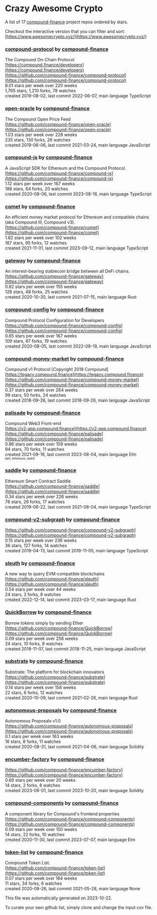 # Crazy Awesome Crypto
A list of 17 [compound-finance](https://github.com/compound-finance) project repos ordered by stars.  

Checkout the interactive version that you can filter and sort: 
[https://www.awesomecrypto.xyz/](https://www.awesomecrypto.xyz/)  


### [compound-protocol](https://github.com/compound-finance/compound-protocol) by [compound-finance](https://github.com/compound-finance)  
The Compound On-Chain Protocol  
[https://compound.finance/developers](https://compound.finance/developers)  
[https://github.com/compound-finance/compound-protocol](https://github.com/compound-finance/compound-protocol)  
8.01 stars per week over 220 weeks  
1,765 stars, 1,210 forks, 78 watches  
created 2019-08-02, last commit 2022-06-07, main language TypeScript  


### [open-oracle](https://github.com/compound-finance/open-oracle) by [compound-finance](https://github.com/compound-finance)  
The Compound Open Price Feed  
[https://github.com/compound-finance/open-oracle](https://github.com/compound-finance/open-oracle)  
1.03 stars per week over 228 weeks  
235 stars, 130 forks, 26 watches  
created 2019-06-06, last commit 2021-03-24, main language JavaScript  


### [compound-js](https://github.com/compound-finance/compound-js) by [compound-finance](https://github.com/compound-finance)  
A JavaScript SDK for Ethereum and the Compound Protocol.  
[https://github.com/compound-finance/compound-js](https://github.com/compound-finance/compound-js)  
1.12 stars per week over 167 weeks  
188 stars, 64 forks, 20 watches  
created 2020-08-06, last commit 2023-08-16, main language TypeScript  


### [comet](https://github.com/compound-finance/comet) by [compound-finance](https://github.com/compound-finance)  
An efficient money market protocol for Ethereum and compatible chains (aka Compound III, Compound v3).  
[https://github.com/compound-finance/comet](https://github.com/compound-finance/comet)  
1.82 stars per week over 102 weeks  
187 stars, 95 forks, 12 watches  
created 2021-11-01, last commit 2023-09-12, main language TypeScript  


### [gateway](https://github.com/compound-finance/gateway) by [compound-finance](https://github.com/compound-finance)  
An interest-bearing stablecoin bridge between all DeFi chains.  
[https://github.com/compound-finance/gateway](https://github.com/compound-finance/gateway)  
0.82 stars per week over 155 weeks  
128 stars, 48 forks, 25 watches  
created 2020-10-30, last commit 2021-07-15, main language Rust  


### [compound-config](https://github.com/compound-finance/compound-config) by [compound-finance](https://github.com/compound-finance)  
Compound Protocol Configuration for Developers  
[https://github.com/compound-finance/compound-config](https://github.com/compound-finance/compound-config)  
0.65 stars per week over 167 weeks  
109 stars, 67 forks, 19 watches  
created 2020-08-05, last commit 2022-09-19, main language JavaScript  


### [compound-money-market](https://github.com/compound-finance/compound-money-market) by [compound-finance](https://github.com/compound-finance)  
Compound v1 Protocol [Copyright 2018 Compound]  
[https://legacy.compound.finance](https://legacy.compound.finance)  
[https://github.com/compound-finance/compound-money-market](https://github.com/compound-finance/compound-money-market)  
0.37 stars per week over 264 weeks  
99 stars, 50 forks, 24 watches  
created 2018-09-26, last commit 2018-09-26, main language JavaScript  


### [palisade](https://github.com/compound-finance/palisade) by [compound-finance](https://github.com/compound-finance)  
Compound Web3 Front-end  
[https://v2-app.compound.finance](https://v2-app.compound.finance)  
[https://github.com/compound-finance/palisade](https://github.com/compound-finance/palisade)  
0.86 stars per week over 109 weeks  
94 stars, 70 forks, 11 watches  
created 2021-09-16, last commit 2023-08-04, main language Elm  
<sub><sup>defi, ethereum, web3</sup></sub>


### [saddle](https://github.com/compound-finance/saddle) by [compound-finance](https://github.com/compound-finance)  
Ethereum Smart Contract Saddle  
[https://github.com/compound-finance/saddle](https://github.com/compound-finance/saddle)  
0.34 stars per week over 226 weeks  
78 stars, 26 forks, 17 watches  
created 2019-06-22, last commit 2021-08-04, main language TypeScript  


### [compound-v2-subgraph](https://github.com/compound-finance/compound-v2-subgraph) by [compound-finance](https://github.com/compound-finance)  
  
[https://github.com/compound-finance/compound-v2-subgraph](https://github.com/compound-finance/compound-v2-subgraph)  
0.15 stars per week over 236 weeks  
36 stars, 127 forks, 14 watches  
created 2019-04-13, last commit 2019-11-05, main language TypeScript  


### [sleuth](https://github.com/compound-finance/sleuth) by [compound-finance](https://github.com/compound-finance)  
A new way to query EVM-compatible blockchains  
[https://github.com/compound-finance/sleuth](https://github.com/compound-finance/sleuth)  
0.54 stars per week over 44 weeks  
24 stars, 2 forks, 8 watches  
created 2022-12-14, last commit 2023-03-17, main language Rust  


### [QuickBorrow](https://github.com/compound-finance/QuickBorrow) by [compound-finance](https://github.com/compound-finance)  
Borrow tokens simply by sending Ether  
[https://github.com/compound-finance/QuickBorrow](https://github.com/compound-finance/QuickBorrow)  
0.09 stars per week over 258 weeks  
24 stars, 10 forks, 8 watches  
created 2018-11-07, last commit 2018-11-25, main language JavaScript  


### [substrate](https://github.com/compound-finance/substrate) by [compound-finance](https://github.com/compound-finance)  
Substrate: The platform for blockchain innovators  
[https://github.com/compound-finance/substrate](https://github.com/compound-finance/substrate)  
0.14 stars per week over 158 weeks  
22 stars, 6 forks, 12 watches  
created 2020-10-09, last commit 2021-02-26, main language Rust  


### [autonomous-proposals](https://github.com/compound-finance/autonomous-proposals) by [compound-finance](https://github.com/compound-finance)  
Autonomous Proposals v1.0  
[https://github.com/compound-finance/autonomous-proposals](https://github.com/compound-finance/autonomous-proposals)  
0.1 stars per week over 163 weeks  
16 stars, 8 forks, 11 watches  
created 2020-08-31, last commit 2021-04-06, main language Solidity  


### [encumber-factory](https://github.com/compound-finance/encumber-factory) by [compound-finance](https://github.com/compound-finance)  
  
[https://github.com/compound-finance/encumber-factory](https://github.com/compound-finance/encumber-factory)  
0.69 stars per week over 20 weeks  
14 stars, 2 forks, 8 watches  
created 2023-06-01, last commit 2023-10-20, main language Solidity  


### [compound-components](https://github.com/compound-finance/compound-components) by [compound-finance](https://github.com/compound-finance)  
A component library for Compound's frontend properties  
[https://github.com/compound-finance/compound-components](https://github.com/compound-finance/compound-components)  
0.09 stars per week over 150 weeks  
14 stars, 22 forks, 10 watches  
created 2020-11-30, last commit 2023-07-07, main language Elm  


### [token-list](https://github.com/compound-finance/token-list) by [compound-finance](https://github.com/compound-finance)  
Compound Token List.  
[https://github.com/compound-finance/token-list](https://github.com/compound-finance/token-list)  
0.07 stars per week over 164 weeks  
11 stars, 34 forks, 6 watches  
created 2020-08-26, last commit 2021-05-28, main language None  


This file was automatically generated on 2023-10-22.  

To curate your own github list, simply clone and change the input csv file.  